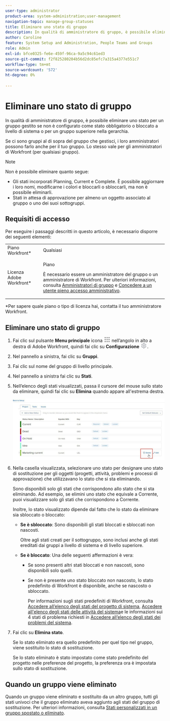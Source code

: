 ```yaml
---
user-type: administrator
product-area: system-administration;user-management
navigation-topic: manage-group-statuses
title: Eliminare uno stato di gruppo
description: In qualità di amministratore di gruppo, è possibile eliminare uno stato per un gruppo gestito se non è configurato come stato obbligatorio o bloccato a livello di sistema o per un gruppo superiore nella gerarchia.
author: Caroline
feature: System Setup and Administration, People Teams and Groups
role: Admin
exl-id: bfce0325-fe6e-459f-96ca-9a5c94c61ed3
source-git-commit: f2f825280204b56d2dc85efc7a315a4377e551c7
workflow-type: tm+mt
source-wordcount: '572'
ht-degree: 0%

---
```


# Eliminare uno stato di gruppo

In qualità di amministratore di gruppo, è possibile eliminare uno stato per un gruppo gestito se non è configurato come stato obbligatorio o bloccato a livello di sistema o per un gruppo superiore nella gerarchia.

Se ci sono gruppi al di sopra del gruppo che gestisci, i loro amministratori possono farlo anche per il tuo gruppo. Lo stesso vale per gli amministratori di Workfront (per qualsiasi gruppo).

>[!NOTE]
>
>Non è possibile eliminare quanto segue:
>
>* Gli stati incorporati Planning, Current e Complete. È possibile aggiornare i loro nomi, modificarne i colori e bloccarli o sbloccarli, ma non è possibile eliminarli.
>* Stati in attesa di approvazione per almeno un oggetto associato al gruppo o uno dei suoi sottogruppi.


## Requisiti di accesso

Per eseguire i passaggi descritti in questo articolo, è necessario disporre dei seguenti elementi:

<table style="table-layout:auto"> 
 <col> 
 <col> 
 <tbody> 
  <tr> 
   <td role="rowheader">Piano Workfront*</td> 
   <td>Qualsiasi</td> 
  </tr> 
  <tr> 
   <td role="rowheader">Licenza Adobe Workfront*</td> 
   <td> <p>Piano </p> <p>È necessario essere un amministratore del gruppo o un amministratore di Workfront. Per ulteriori informazioni, consulta <a href="../../../administration-and-setup/manage-groups/group-roles/group-administrators.md" class="MCXref xref">Amministratori di gruppo</a> e <a href="../../../administration-and-setup/add-users/configure-and-grant-access/grant-a-user-full-administrative-access.md" class="MCXref xref">Concedere a un utente pieno accesso amministrativo</a>.</p> </td> 
  </tr> 
 </tbody> 
</table>

&#42;Per sapere quale piano o tipo di licenza hai, contatta il tuo amministratore Workfront.

## Eliminare uno stato di gruppo

1. Fai clic sul pulsante **Menu principale** icona ![](assets/main-menu-icon.png) nell’angolo in alto a destra di Adobe Workfront, quindi fai clic su **Configurazione** ![](assets/gear-icon-settings.png).

1. Nel pannello a sinistra, fai clic su **Gruppi**.
1. Fai clic sul nome del gruppo di livello principale.
1. Nel pannello a sinistra fai clic su **Stati**.
1. Nell’elenco degli stati visualizzati, passa il cursore del mouse sullo stato da eliminare, quindi fai clic su **Elimina** quando appare all&#39;estrema destra.

   ![](assets/hover-click-delete.jpg)

1. Nella casella visualizzata, selezionare uno stato per designare uno stato di sostituzione per gli oggetti (progetti, attività, problemi e processi di approvazione) che utilizzavano lo stato che si sta eliminando.

   Sono disponibili solo gli stati che corrispondono allo stato che si sta eliminando. Ad esempio, se elimini uno stato che equivale a Corrente, puoi visualizzare solo gli stati che corrispondono a Corrente.

   Inoltre, lo stato visualizzato dipende dal fatto che lo stato da eliminare sia sbloccato o bloccato:

   * **Se è sbloccato**: Sono disponibili gli stati bloccati e sbloccati non nascosti.

      Oltre agli stati creati per il sottogruppo, sono inclusi anche gli stati ereditati dai gruppi a livello di sistema e di livello superiore.

   * **Se è bloccato**: Una delle seguenti affermazioni è vera:

      * Se sono presenti altri stati bloccati e non nascosti, sono disponibili solo quelli.
      * Se non è presente uno stato bloccato non nascosto, lo stato predefinito di Workfront è disponibile, anche se nascosto o sbloccato.

         Per informazioni sugli stati predefiniti di Workfront, consulta [Accedere all’elenco degli stati del progetto di sistema](../../../administration-and-setup/customize-workfront/creating-custom-status-and-priority-labels/project-statuses.md), [Accedere all&#39;elenco degli stati delle attività del sistema](../../../administration-and-setup/customize-workfront/creating-custom-status-and-priority-labels/task-statuses.md)e le informazioni sui 4 stati di problema richiesti in [Accedere all’elenco degli stati dei problemi del sistema](../../../administration-and-setup/customize-workfront/creating-custom-status-and-priority-labels/issue-statuses.md).

1. Fai clic su **Elimina stato**.

   Se lo stato eliminato era quello predefinito per quel tipo nel gruppo, viene sostituito lo stato di sostituzione.

   Se lo stato eliminato è stato impostato come stato predefinito del progetto nelle preferenze del progetto, la preferenza ora è impostata sullo stato di sostituzione.

## Quando un gruppo viene eliminato

Quando un gruppo viene eliminato e sostituito da un altro gruppo, tutti gli stati univoci che il gruppo eliminato aveva aggiunto agli stati del gruppo di sostituzione. Per ulteriori informazioni, consulta [Stati personalizzati in un gruppo spostato o eliminato](../../../administration-and-setup/manage-groups/manage-group-statuses/custom-statuses-in-group-moved-or-deleted.md).
